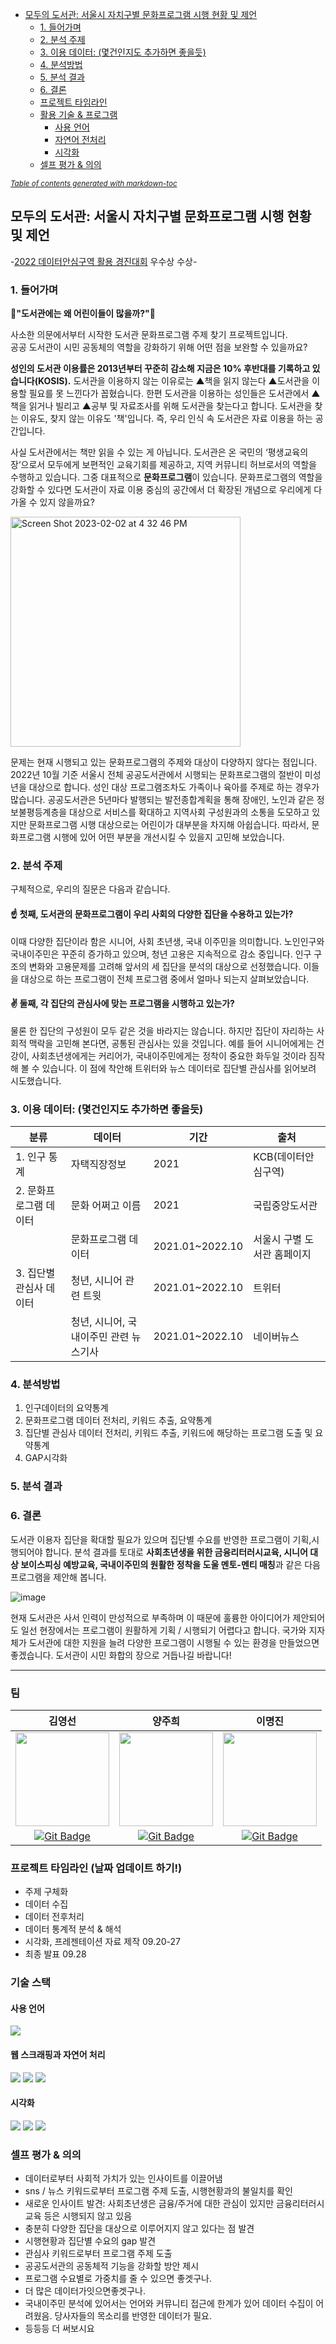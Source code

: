 - [모두의 도서관: 서울시 자치구별 문화프로그램 시행 현황 및 제언](#-------------------------------------)
  * [1. 들어가며](#1---)
  * [2. 분석 주제](#2------)
  * [3. 이용 데이터: (몇건인지도 추가하면 좋을듯)](#3-------------------------)
  * [4. 분석방법](#4-----)
  * [5. 분석 결과](#5------)
  * [6. 결론](#6---)
  * [프로젝트 타임라인](#---------)
  * [활용 기술 & 프로그램](#------------)
    + [사용 언어](#-----)
    + [자연어 전처리](#-------)
    + [시각화](#---)
  * [셀프 평가 & 의의](#----------)

<small><i><a href='http://ecotrust-canada.github.io/markdown-toc/'>Table of contents generated with markdown-toc</a></i></small>

## 모두의 도서관: 서울시 자치구별 문화프로그램 시행 현황 및 제언
-[2022 데이터안심구역 활용 경진대회](https://youtu.be/4qty40r2EBo?t=2982) 우수상 수상- 

### 1. 들어가며 
👶<b>"도서관에는 왜 어린이들이 많을까?"</b>👶

사소한 의문에서부터 시작한 도서관 문화프로그램 주제 찾기 프로젝트입니다. 
<br>공공 도서관이 시민 공동체의 역할을 강화하기 위해 어떤 점을 보완할 수 있을까요? 


**성인의 도서관 이용률은 2013년부터 꾸준히 감소해 지금은 10% 후반대를 기록하고 있습니다(KOSIS).** 도서관을 이용하지 않는 이유로는 ▲책을 읽지 않는다 ▲도서관을 이용할 필요를 못 느낀다가 꼽혔습니다. 한편 도서관을 이용하는 성인들은 도서관에서 ▲책을 읽거나 빌리고 ▲공부 및 자료조사를 위해 도서관을 찾는다고 합니다. 도서관을 찾는 이유도, 찾지 않는 이유도 '책'입니다. 즉, 우리 인식 속 도서관은 자료 이용을 하는 공간입니다. 

사실 도서관에서는 책만 읽을 수 있는 게 아닙니다. 도서관은 온 국민의 ‘평생교육의 장’으로서 모두에게 보편적인 교육기회를 제공하고, 지역 커뮤니티 허브로서의 역할을 수행하고 있습니다. 그중 대표적으로 **문화프로그램**이 있습니다. 문화프로그램의 역할을 강화할 수 있다면 도서관이 자료 이용 중심의 공간에서 더 확장된 개념으로 우리에게 다가올 수 있지 않을까요? 

<img width="368" alt="Screen Shot 2023-02-02 at 4 32 46 PM" src="https://user-images.githubusercontent.com/107484982/216260224-d9f7fd57-3b3c-4538-84ea-a0cff7df4eb0.png">

문제는 현재 시행되고 있는 문화프로그램의 주제와 대상이 다양하지 않다는 점입니다. 2022년 10월 기준 서울시 전체 공공도서관에서 시행되는 문화프로그램의 절반이 미성년을 대상으로 합니다. 성인 대상 프로그램조차도 가족이나 육아를 주제로 하는 경우가 많습니다. 공공도서관은 5년마다 발행되는 발전종합계획을 통해 장애인, 노인과 같은 정보불평등계층을 대상으로 서비스를 확대하고 지역사회 구성원과의 소통을 도모하고 있지만 문화프로그램 시행 대상으로는 어린이가 대부분을 차지해 아쉽습니다. 따라서, 문화프로그램 시행에 있어 어떤 부분을 개선시킬 수 있을지 고민해 보았습니다. 

### 2. 분석 주제 
구체적으로, 우리의 질문은 다음과 같습니다. 

#### ☝️ 첫째, 도서관의 문화프로그램이 우리 사회의 다양한 집단을 수용하고 있는가?
이때 다양한 집단이라 함은 시니어, 사회 초년생, 국내 이주민을 의미합니다. 노인인구와 국내이주민은 꾸준히 증가하고 있으며, 청년 고용은 지속적으로 감소 중입니다. 인구 구조의 변화와 고용문제를 고려해 앞서의 세 집단을 분석의 대상으로 선정했습니다. 이들을 대상으로 하는 프로그램이 전체 프로그램 중에서 얼마나 되는지 살펴보았습니다. 

#### ✌️ 둘째, 각 집단의 관심사에 맞는 프로그램을 시행하고 있는가?
물론 한 집단의 구성원이 모두 같은 것을 바라지는 않습니다. 하지만 집단이 자리하는 사회적 맥락을 고민해 본다면, 공통된 관심사는 있을 것입니다. 예를 들어 시니어에게는 건강이, 사회초년생에게는 커리어가, 국내이주민에게는 정착이 중요한 화두일 것이라 짐작해 볼 수 있습니다. 이 점에 착안해 트위터와 뉴스 데이터로 집단별 관심사를 읽어보려 시도했습니다. 

### 3. 이용 데이터: (몇건인지도 추가하면 좋을듯)

|분류|데이터|기간|출처|
|---|---|---|---|
|1. 인구 통계 |자택직장정보|2021|KCB(데이터안심구역)|
|2. 문화프로그램 데이터|문화 어쩌고 이름|2021|국립중앙도서관|
|| 문화프로그램 데이터|2021.01~2022.10|서울시 구별 도서관 홈페이지|
|3. 집단별 관심사 데이터 |청년, 시니어 관련 트윗|2021.01~2022.10|트위터|
||청년, 시니어, 국내이주민 관련 뉴스기사|2021.01~2022.10|네이버뉴스|

### 4. 분석방법
1. 인구데이터의 요약통계
2. 문화프로그램 데이터 전처리, 키워드 추출, 요약통계 
3. 집단별 관심사 데이터 전처리, 키워드 추출, 키워드에 해당하는 프로그램 도출 및 요약통계
4. GAP시각화

### 5. 분석 결과

### 6. 결론
도서관 이용자 집단을 확대할 필요가 있으며 집단별 수요를 반영한 프로그램이 기획,시행되어야 합니다. 분석 결과를 토대로 **사회초년생을 위한 금융리터러시교육, 시니어 대상 보이스피싱 예방교육, 국내이주민의 원활한 정착을 도울 멘토-멘티 매칭**과 같은 다음 프로그램을 제안해 봅니다.

![image](https://user-images.githubusercontent.com/107484982/216503296-939ed93d-fbf9-4c72-b192-89c7c6a733d5.png)


현재 도서관은 사서 인력이 만성적으로 부족하며 이 때문에 훌륭한 아이디어가 제안되어도 일선 현장에서는 프로그램이 원활하게 기획 / 시행되기 어렵다고 합니다. 국가와 지자체가 도서관에 대한 지원을 늘려 다양한 프로그램이 시행될 수 있는 환경을 만들었으면 좋겠습니다. 도서관이 시민 화합의 장으로 거듭나길 바랍니다! 

<hr>

### 팀

|                            김영선                            |                            양주희                            |                           이명진                             |
| :----------------------------------------------------------: | :----------------------------------------------------------: | :----------------------------------------------------------: |
| <img src='https://avatars.githubusercontent.com/u/108660426?v=4' height=150 width=150px></img> | <img src='https://avatars.githubusercontent.com/u/90437704?v=4' height=150 width=150px></img> | <img src='https://avatars.githubusercontent.com/u/107484982?v=4' height=150 width=150px></img> |
| [![Git Badge](http://img.shields.io/badge/-Github-black?style=flat-square&logo=github)](https://github.com/kyunakim) | [![Git Badge](http://img.shields.io/badge/-Github-black?style=flat-square&logo=github)](https://github.com/YANGJUHEE521) | [![Git Badge](http://img.shields.io/badge/-Github-black?style=flat-square&logo=github)](https://github.com/palesaltedcaramel) | 

### 프로젝트 타임라인 (날짜 업데이트 하기!)
- 주제 구체화 
- 데이터 수집 
- 데이터 전후처리 
- 데이터 통계적 분석 & 해석 
- 시각화, 프레젠테이션 자료 제작 09.20-27
- 최종 발표 09.28

### 기술 스택
#### 사용 언어 
<img src="https://img.shields.io/badge/python-3776AB?style=for-the-badge&logo=Python&logoColor=white"></a>
<a>

#### 웹 스크래핑과 자연어 처리
<a href="https://github.com/JustAnotherArchivist/snscrape"><img src="https://img.shields.io/badge/SNScrape-808080?style=for-the-badge&logo=BeautifulSoup&logoColor=white"></a> <a href = "https://beautiful-soup-4.readthedocs.io/en/latest/#"><img src="https://img.shields.io/badge/BeautifulSoup-3E3E3E?style=for-the-badge&logo=BeautifulSoup&logoColor=white"></a> <a href="https://github.com/konlpy/konlpy"><img src="https://img.shields.io/badge/koNLPy-D00000?style=for-the-badge&logo=koNLPy&logoColor=white"></a>


#### 시각화
<img src="https://img.shields.io/badge/tableau-E97627?style=for-the-badge&logo=tableau&logoColor=white"> <img src="https://img.shields.io/badge/numbers-71D754?style=for-the-badge&logo=numbers&logoColor=white"> <img src="https://img.shields.io/badge/goodnotes-5CC8FA?style=for-the-badge&logo=goodnotes&logoColor=white">

### 셀프 평가 & 의의 
- 데이터로부터 사회적 가치가 있는 인사이트를 이끌어냄 
- sns / 뉴스 키워드로부터 프로그램 주제 도출, 시행현황과의 불일치를 확인
- 새로운 인사이트 발견: 사회초년생은 금융/주거에 대한 관심이 있지만 금융리터러시 교육 등은 시행되지 않고 있음 
- 충분히 다양한 집단을 대상으로 이루어지지 않고 있다는 점 발견 
- 시행현황과 집단별 수요의 gap 발견 
- 관심사 키워드로부터 프로그램 주제 도출 
- 공공도서관의 공동체적 기능을 강화할 방안 제시
- 프로그램 수요별로 가중치를 줄 수 있으면 좋겟구나. 
- 더 많은 데이터가잇으면좋겟구나. 
- 국내이주민 분석에 있어서는 언어와 커뮤니티 접근에 한계가 있어 데이터 수집이 어려웠음. 당사자들의 목소리를 반영한 데이터가 필요. 
- 등등등 더 써보시요 
